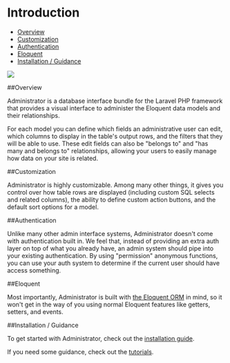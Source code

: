 # Introduction

- [Overview](#overview)
- [Customization](#customization)
- [Authentication](#authentication)
- [Eloquent](#eloquent)
- [Installation / Guidance](#installation-guidance)

<img src="https://raw.github.com/FrozenNode/Laravel-Administrator/3.0.0/examples/images/overview.jpg" />

<a name="overview"></a>
##Overview

Administrator is a database interface bundle for the Laravel PHP framework that provides a visual interface to administer the Eloquent data models and their relationships.

For each model you can define which fields an administrative user can edit, which columns to display in the table's output rows, and the filters that they will be able to use. These edit fields can also be "belongs to" and "has many and belongs to" relationships, allowing your users to easily manage how data on your site is related.


<a name="customization"></a>
##Customization

Administrator is highly customizable. Among many other things, it gives you control over how table rows are displayed (including custom SQL selects and related columns), the ability to define custom action buttons, and the default sort options for a model.


<a name="authentication"></a>
##Authentication

Unlike many other admin interface systems, Administrator doesn't come with authentication built in. We feel that, instead of providing an extra auth layer on top of what you already have, an admin system should pipe into your existing authentication. By using "permission" anonymous functions, you can use your auth system to determine if the current user should have access something.


<a name="eloquent"></a>
##Eloquent

Most importantly, Administrator is built with [the Eloquent ORM](http://laravel.com/docs/database/eloquent) in mind, so it won't get in the way of you using normal Eloquent features like getters, setters, and events.


<a name="installation-guidance"></a>
##Installation / Guidance

To get started with Administrator, check out the [installation guide](/docs/installation).

If you need some guidance, check out the [tutorials](/docs/tutorials).
